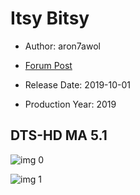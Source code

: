 # Itsy Bitsy

* Author: aron7awol

* [Forum Post](https://www.avsforum.com/threads/bass-eq-for-filtered-movies.2995212/post-58644434)

* Release Date: 2019-10-01
* Production Year: 2019

## DTS-HD MA 5.1

![img 0](https://i.imgur.com/FrtvmT4.jpg)

![img 1](https://i.imgur.com/Vyl8Jwe.png)

